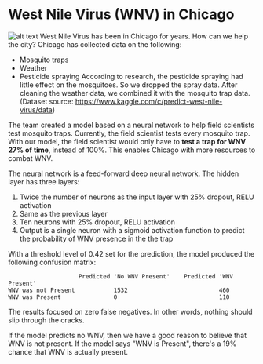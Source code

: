 # West Nile Virus (WNV) in Chicago
![alt text](https://images.medicinenet.com//images/slideshow/west-nile-virus-s1a-photo-of-tem-and-culex-mosquito.jpg "West Nile")
West Nile Virus has been in Chicago for years. How can we help the city? Chicago has collected data on the following:
* Mosquito traps
* Weather
* Pesticide spraying
According to research, the pesticide spraying had little effect on the mosquitoes. So we dropped the spray data. After cleaning the weather data, we combined it with the mosquito trap data.
(Dataset source: https://www.kaggle.com/c/predict-west-nile-virus/data)

The team created a model based on a neural network to help field scientists test mosquito traps. Currently, the field scientist tests every mosquito trap. With our model, the field scientist would only have to **test a trap for WNV 27% of time**, instead of 100%. This enables Chicago with more resources to combat WNV.

The neural network is a feed-forward deep neural network. The hidden layer has three layers:
1. Twice the number of neurons as the input layer with 25% dropout, RELU activation
2. Same as the previous layer
3. Ten neurons  with 25% dropout, RELU activation
4. Output is a single neuron with a sigmoid activation function to predict the probability of WNV presence in the the trap

With a threshold level of 0.42 set for the prediction, the model produced the following confusion matrix:

                        Predicted 'No WNV Present'    Predicted 'WNV Present'
    WNV was not Present           1532                          460
    WNV was Present               0                             110

The results focused on zero false negatives. In other words, nothing should slip through the cracks.

If the model predicts no WNV, then we have a good reason to believe that WNV is not present. If the model says "WNV is Present", there's a 19% chance that WNV is actually present.
